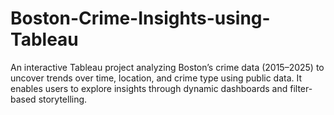 # Boston-Crime-Insights-using-Tableau
An interactive Tableau project analyzing Boston’s crime data (2015–2025) to uncover trends over time, location, and crime type using public data. It enables users to explore insights through dynamic dashboards and filter-based storytelling.
